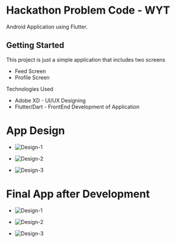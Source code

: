 # Hackathon Problem Code - WYT

Android Application using Flutter.

## Getting Started

This project is just a simple application that includes two screens

- Feed Screen
- Profile Screen

Technologies Used

- Adobe XD - UI/UX Designing
- Flutter/Dart - FrontEnd Development of Application

# App Design
- ![Design-1](https://github.com/Pratham208/Hack-a-thon/blob/master/assets/Design-1.png)


- ![Design-2](https://github.com/Pratham208/Hack-a-thon/blob/master/assets/Design-2.png)


- ![Design-3](https://github.com/Pratham208/Hack-a-thon/blob/master/assets/Design-3.png)

# Final App after Development
- ![Design-1](https://github.com/Pratham208/Hack-a-thon/blob/master/assets/Final-1.png)


- ![Design-2](https://github.com/Pratham208/Hack-a-thon/blob/master/assets/Final-2.png)


- ![Design-3](https://github.com/Pratham208/Hack-a-thon/blob/master/assets/Final-3.png)
